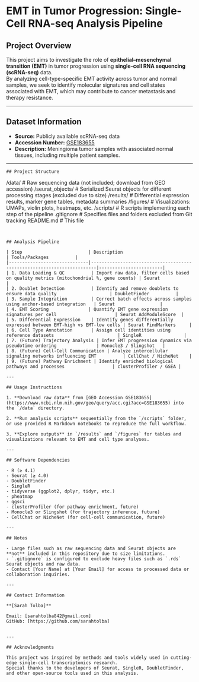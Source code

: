 # EMT in Tumor Progression: Single-Cell RNA-seq Analysis Pipeline

## Project Overview

This project aims to investigate the role of **epithelial–mesenchymal transition (EMT)** in tumor progression using **single-cell RNA sequencing (scRNA-seq)** data.  
By analyzing cell-type-specific EMT activity across tumor and normal samples, we seek to identify molecular signatures and cell states associated with EMT, which may contribute to cancer metastasis and therapy resistance.

---

## Dataset Information

- **Source:** Publicly available scRNA-seq data  
- **Accession Number:** [GSE183655](https://www.ncbi.nlm.nih.gov/geo/query/acc.cgi?acc=GSE183655)  
- **Description:** Meningioma tumor samples with associated normal tissues, including multiple patient samples.

---



```
## Project Structure

```

/data/           # Raw sequencing data (not included; download from GEO accession)
/seurat\_objects/ # Serialized Seurat objects for different processing stages (excluded due to size)
/results/        # Differential expression results, marker gene tables, metadata summaries
/figures/        # Visualizations: UMAPs, violin plots, heatmaps, etc.
/scripts/        # R scripts implementing each step of the pipeline
.gitignore       # Specifies files and folders excluded from Git tracking
README.md        # This file

```


## Analysis Pipeline

| Step                         | Description                                                            | Tools/Packages          |
|------------------------------|------------------------------------------------------------------------|------------------------|
| 1. Data Loading & QC          | Import raw data, filter cells based on quality metrics (mitochondrial %, gene counts) | Seurat                 |
| 2. Doublet Detection          | Identify and remove doublets to ensure data quality                    | DoubletFinder          |
| 3. Sample Integration         | Correct batch effects across samples using anchor-based integration   | Seurat                 |
| 4. EMT Scoring               | Quantify EMT gene expression signatures per cell                      | Seurat AddModuleScore  |
| 5. Differential Expression    | Identify genes differentially expressed between EMT-high vs EMT-low cells | Seurat FindMarkers     |
| 6. Cell Type Annotation       | Assign cell identities using reference datasets                        | SingleR                |
| 7. (Future) Trajectory Analysis | Infer EMT progression dynamics via pseudotime ordering               | Monocle3 / Slingshot   |
| 8. (Future) Cell-Cell Communication | Analyze intercellular signaling networks influencing EMT          | CellChat / NicheNet    |
| 9. (Future) Pathway Enrichment | Identify enriched biological pathways and processes                  | clusterProfiler / GSEA |

---

## Usage Instructions

1. **Download raw data** from [GEO Accession GSE183655](https://www.ncbi.nlm.nih.gov/geo/query/acc.cgi?acc=GSE183655) into the `/data` directory.

2. **Run analysis scripts** sequentially from the `/scripts` folder, or use provided R Markdown notebooks to reproduce the full workflow.

3. **Explore outputs** in `/results` and `/figures` for tables and visualizations relevant to EMT and cell type analyses.

---

## Software Dependencies

- R (≥ 4.1)  
- Seurat (≥ 4.0)  
- DoubletFinder  
- SingleR  
- tidyverse (ggplot2, dplyr, tidyr, etc.)  
- pheatmap  
- ggsci  
- clusterProfiler (for pathway enrichment, future)  
- Monocle3 or Slingshot (for trajectory inference, future)  
- CellChat or NicheNet (for cell-cell communication, future)

---

## Notes

- Large files such as raw sequencing data and Seurat objects are **not** included in this repository due to size limitations.  
- `.gitignore` is configured to exclude heavy files such as `.rds` Seurat objects and raw data.  
- Contact [Your Name] at [Your Email] for access to processed data or collaboration inquiries.

---

## Contact Information

**[Sarah Tolba]**  
  
Email: [sarahtolba842@gmail.com]  
GitHub: [https://github.com/sarahtolba]


---

## Acknowledgments

This project was inspired by methods and tools widely used in cutting-edge single-cell transcriptomics research.  
Special thanks to the developers of Seurat, SingleR, DoubletFinder, and other open-source tools used in this analysis.


